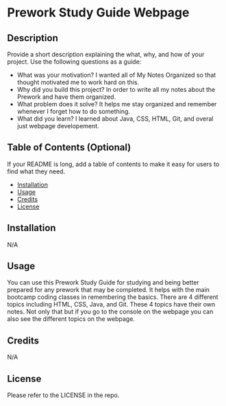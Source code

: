 # Prework Study Guide Webpage

## Description

Provide a short description explaining the what, why, and how of your project. Use the following questions as a guide:

- What was your motivation? I wanted all of My Notes Organized so that thought motivated me to work hard on this. 
- Why did you build this project? In order to write all my notes about the Prework and have them organized.
- What problem does it solve? It helps me stay organized and remember whenever I forget how to do something.
- What did you learn? I learned about Java, CSS, HTML, Git, and overal just webpage developement. 

## Table of Contents (Optional)

If your README is long, add a table of contents to make it easy for users to find what they need.

- [Installation](#installation)
- [Usage](#usage)
- [Credits](#credits)
- [License](#license)

## Installation

N/A

## Usage

You can use this Prework Study Guide for studying and being better prepared for any prework that may be completed. It helps with the main bootcamp coding classes in remembering the basics. There are 4 different topics including HTML, CSS, Java, and Git. These 4 topics have their own notes. Not only that but if you go to the console on the webpage you can also see the different topics on the webpage.

## Credits

N/A

## License

Please refer to the LICENSE in the repo.

